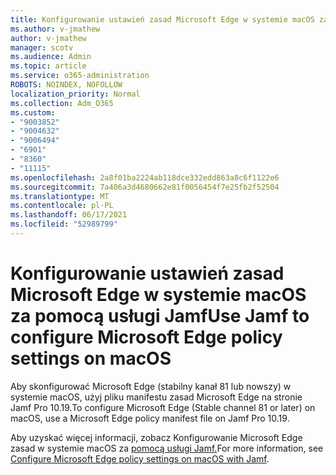 ```yaml
---
title: Konfigurowanie ustawień zasad Microsoft Edge w systemie macOS za pomocą usługi Jamf
ms.author: v-jmathew
author: v-jmathew
manager: scotv
ms.audience: Admin
ms.topic: article
ms.service: o365-administration
ROBOTS: NOINDEX, NOFOLLOW
localization_priority: Normal
ms.collection: Adm_O365
ms.custom:
- "9003852"
- "9004632"
- "9006494"
- "6901"
- "8360"
- "11115"
ms.openlocfilehash: 2a8f01ba2224ab118dce332edd863a8c6f1122e6
ms.sourcegitcommit: 7a406a3d4680662e81f0056454f7e25fb2f52504
ms.translationtype: MT
ms.contentlocale: pl-PL
ms.lasthandoff: 06/17/2021
ms.locfileid: "52989799"
---
```

# <a name="use-jamf-to-configure-microsoft-edge-policy-settings-on-macos"></a><span data-ttu-id="1074e-102">Konfigurowanie ustawień zasad Microsoft Edge w systemie macOS za pomocą usługi Jamf</span><span class="sxs-lookup"><span data-stu-id="1074e-102">Use Jamf to configure Microsoft Edge policy settings on macOS</span></span>

<span data-ttu-id="1074e-103">Aby skonfigurować Microsoft Edge (stabilny kanał 81 lub nowszy) w systemie macOS, użyj pliku manifestu zasad Microsoft Edge na stronie Jamf Pro 10.19.</span><span class="sxs-lookup"><span data-stu-id="1074e-103">To configure Microsoft Edge (Stable channel 81 or later) on macOS, use a Microsoft Edge policy manifest file on Jamf Pro 10.19.</span></span>

<span data-ttu-id="1074e-104">Aby uzyskać więcej informacji, zobacz Konfigurowanie Microsoft Edge zasad w systemie macOS za [pomocą usługi Jamf.](https://go.microsoft.com/fwlink/?linkid=2134761)</span><span class="sxs-lookup"><span data-stu-id="1074e-104">For more information, see [Configure Microsoft Edge policy settings on macOS with Jamf](https://go.microsoft.com/fwlink/?linkid=2134761).</span></span>
